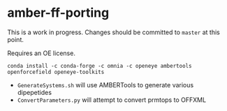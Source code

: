# amber-ff-porting

This is a work in progress. Changes should be committed to `master` at this point.

Requires an OE license.

`conda install -c conda-forge -c omnia -c openeye ambertools openforcefield openeye-toolkits`

* `GenerateSystems.sh` will use AMBERTools to generate various dipepetides
* `ConvertParameters.py` will attempt to convert prmtops to OFFXML
